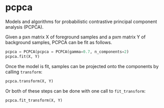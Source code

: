 # pcpca

Models and algorithms for probabilistic contrastive principal component analysis (PCPCA).

Given a pxn matrix X of foreground samples and a pxm matrix Y of background samples, PCPCA can be fit as follows.

```python
pcpca = PCPCA(pcpca = PCPCA(gamma=0.7, n_components=2)
pcpca.fit(X, Y)
```

Once the model is fit, samples can be projected onto the components by calling `transform`:

```python
pcpca.transform(X, Y)
```

Or both of these steps can be done with one call to `fit_transform`:

```python
pcpca.fit_transform(X, Y)
```
